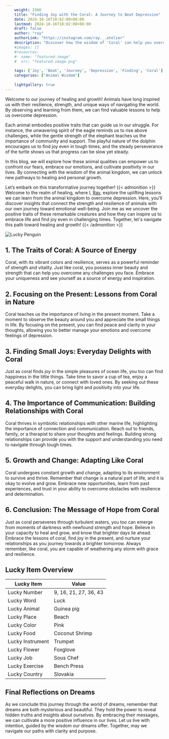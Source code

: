 ```yaml
---
    weight: 2366
    title: "Finding Joy with the Coral: A Journey to Beat Depression"  # Assuming 'title' column exists
    date: 2024-10-16T10:02:00+08:00
    lastmod: 2024-10-16T10:02:00+08:00
    draft: false
    author: "ray"
    authorLink: "https://instagram.com/ray._.atelier"
    description: "Discover how the wisdom of 'Coral' can help you overcome depression and find joy in your life journey."
    #images: []
    #resources:
    #- name: "featured-image"
    #  src: "featured-image.png"
    
    tags: ['Joy', 'Beat', 'Journey', 'Depression', 'Finding', 'Coral']
    categories: ["Animal Wisdom"]
    
    lightgallery: true
---
```

    
Welcome to our journey of healing and growth! Animals have long inspired us with their resilience, strength, and unique ways of navigating the world. By observing and learning from them, we can find valuable lessons to help us overcome depression.

Each animal embodies positive traits that can guide us in our struggle. For instance, the unwavering spirit of the eagle reminds us to rise above challenges, while the gentle strength of the elephant teaches us the importance of community and support. The playful nature of the dolphin encourages us to find joy even in tough times, and the steady perseverance of the turtle shows us that progress can be slow yet steady.

In this blog, we will explore how these animal qualities can empower us to confront our fears, embrace our emotions, and cultivate positivity in our lives. By connecting with the wisdom of the animal kingdom, we can unlock new pathways to healing and personal growth.

Let’s embark on this transformative journey together!
{{< admonition >}}
Welcome to the realm of healing, where I, [Ray](https://instagram.com/ray._.atelier), explore the uplifting lessons we can learn from the animal kingdom to overcome depression. Here, you’ll discover insights that connect the strength and resilience of animals with our own journey toward emotional well-being. Join me as we uncover the positive traits of these remarkable creatures and how they can inspire us to embrace life and find joy even in challenging times. Together, let's navigate this path toward healing and growth!
{{< /admonition >}}

![Lucky Penguin](https://cdn.pixabay.com/photo/2024/09/07/02/34/penguins-9028827_1280.jpg "Lucky Penguin")

## 1. The Traits of Coral: A Source of Energy
Coral, with its vibrant colors and resilience, serves as a powerful reminder of strength and vitality. Just like coral, you possess inner beauty and strength that can help you overcome any challenges you face. Embrace your uniqueness and see yourself as a source of energy and inspiration.

## 2. Focusing on the Present: Lessons from Coral in Nature
Coral teaches us the importance of living in the present moment. Take a moment to observe the beauty around you and appreciate the small things in life. By focusing on the present, you can find peace and clarity in your thoughts, allowing you to better manage your emotions and overcome feelings of depression.

## 3. Finding Small Joys: Everyday Delights with Coral
Just as coral finds joy in the simple pleasures of ocean life, you too can find happiness in the little things. Take time to savor a cup of tea, enjoy a peaceful walk in nature, or connect with loved ones. By seeking out these everyday delights, you can bring light and positivity into your life.

## 4. The Importance of Communication: Building Relationships with Coral
Coral thrives in symbiotic relationships with other marine life, highlighting the importance of connection and communication. Reach out to friends, family, or a therapist to share your thoughts and feelings. Building strong relationships can provide you with the support and understanding you need to navigate through tough times.

## 5. Growth and Change: Adapting Like Coral
Coral undergoes constant growth and change, adapting to its environment to survive and thrive. Remember that change is a natural part of life, and it is okay to evolve and grow. Embrace new opportunities, learn from past experiences, and trust in your ability to overcome obstacles with resilience and determination.

## 6. Conclusion: The Message of Hope from Coral
Just as coral perseveres through turbulent waters, you too can emerge from moments of darkness with newfound strength and hope. Believe in your capacity to heal and grow, and know that brighter days lie ahead. Embrace the lessons of coral, find joy in the present, and nurture your relationships as you journey towards a brighter tomorrow. Always remember, like coral, you are capable of weathering any storm with grace and resilience.


## Lucky Item Overview
| Lucky Item          | Value              |
|---------------|--------------------|
| Lucky Number        | 9, 16, 21, 27, 36, 43  |
| Lucky Word          | Luck |
| Lucky Animal        | Guinea pig |
| Lucky Place         | Beach     |
| Lucky Color         | Pink     |
| Lucky Food          | Coconut Shrimp      |
| Lucky Instrument    | Trumpet |
| Lucky Flower        | Foxglove    |
| Lucky Job           | Sous Chef       |
| Lucky Exercise      | Bench Press  |
| Lucky Country       | Slovakia    |


##  Final Reflections on Dreams

As we conclude this journey through the world of dreams, remember that dreams are both mysterious and beautiful. They hold the power to reveal hidden truths and insights about ourselves. By embracing their messages, we can cultivate a more positive influence in our lives. Let us live with intention, guided by the wisdom our dreams offer. Together, may we navigate our paths with clarity and purpose.
